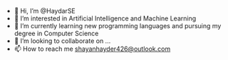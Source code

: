 - 👋 Hi, I’m @HaydarSE
- 👀 I’m interested in Artificial Intelligence and Machine Learning 
- 🌱 I’m currently learning new programming languages and pursuing my degree in Computer Science
- 💞️ I’m looking to collaborate on ...
- 📫 How to reach me shayanhayder426@outlook.com 

<!---
HaydarSE/HaydarSE is a ✨ special ✨ repository because its `README.md` (this file) appears on your GitHub profile.
You can click the Preview link to take a look at your changes.
--->
